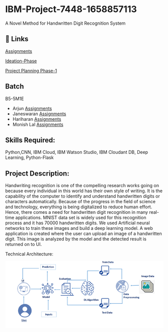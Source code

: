 # IBM-Project-7448-1658857113
A Novel Method for Handwritten Digit Recognition System
## 🔗 Links


[Assignments](https://github.com/IBM-EPBL/IBM-Project-7448-1658857113/tree/main/Assignments)

[Ideation-Phase](https://github.com/IBM-EPBL/IBM-Project-7448-1658857113/tree/main/Ideation-Phase)

[Project Planning Phase-1](https://github.com/IBM-EPBL/IBM-Project-7448-1658857113/tree/main/Project-Design%20%26%20Planning/Project%20Design%20Phase-1)
## Batch

B5-5M1E

- Arjun      [Assignments](https://github.com/IBM-EPBL/IBM-Project-7448-1658857113/tree/main/Assignments/Arjun)
- Janeswaran      [Assignments](https://github.com/IBM-EPBL/IBM-Project-7448-1658857113/tree/main/Assignments/Janeswaran)
- Hariharan       [Assignments](https://github.com/IBM-EPBL/IBM-Project-7448-1658857113/tree/main/Assignments/Harirharan)
- Monish Lal     [Assignments](https://github.com/IBM-EPBL/IBM-Project-7448-1658857113/tree/main/Assignments/Monish%20Lal)

## Skills Required: 

Python,CNN, IBM Cloud, IBM Watson Studio, IBM Cloudant DB, Deep Learning, Python-Flask

## Project Description:

Handwriting recognition is one of the compelling research works going on because every individual in this world has their own style of writing. It is the capability of the computer to identify and understand handwritten digits or characters automatically. Because of the progress in the field of science and technology, everything is being digitalized to reduce human effort. Hence, there comes a need for handwritten digit recognition in many real-time applications. MNIST data set is widely used for this recognition process and it has 70000 handwritten digits. We used Artificial neural networks to train these images and build a deep learning model. A web application is created where the user can upload an image of a handwritten digit. This image is analyzed by the model and the detected result is returned on to UI.

Technical Architecture:


![architecture - blueprint](https://github.com/IBM-EPBL/IBM-Project-31681-1660204101/blob/main/Project%20Design%20%26%20Planning/Ideation%20Phase/architecture.png)
